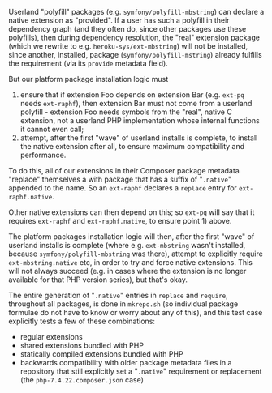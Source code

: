 Userland "polyfill" packages (e.g. `symfony/polyfill-mbstring`) can declare a native extension as "provided". If a user has such a polyfill in their dependency graph (and they often do, since other packages use these polyfills), then during dependency resolution, the "real" extension package (which we rewrite to e.g. `heroku-sys/ext-mbstring`) will not be installed, since another, installed, package (`symfony/polyfill-mstring`) already fulfills the requirement (via its `provide` metadata field).

But our platform package installation logic must

1. ensure that if extension Foo depends on extension Bar (e.g. `ext-pq` needs `ext-raphf`), then extension Bar must not come from a userland polyfill - extension Foo needs symbols from the "real", native C extension, not a userland PHP implementation whose internal functions it cannot even call;
2. attempt, after the first "wave" of userland installs is complete, to install the native extension after all, to ensure maximum compatibility and performance.

To do this, all of our extensions in their Composer package metadata "replace" themselves a with package that has a suffix of "`.native`" appended to the name. So an `ext-raphf` declares a `replace` entry for `ext-raphf.native`.

Other native extensions can then depend on this; so `ext-pq` will say that it requires `ext-raphf` and `ext-raphf.native`, to ensure point 1) above.

The platform packages installation logic will then, after the first "wave" of userland installs is complete (where e.g. `ext-mbstring` wasn't installed, because `symfony/polyfill-mbstring` was there), attempt to explicitly require `ext-mbstring.native` etc, in order to try and force native extensions. This will not always succeed (e.g. in cases where the extension is no longer available for that PHP version series), but that's okay.

The entire generation of "`.native`" entries in `replace` and `require`, throughout all packages, is done in `mkrepo.sh` (so individual package formulae do not have to know or worry about any of this), and this test case explicitly tests a few of these combinations:

- regular extensions
- shared extensions bundled with PHP
- statically compiled extensions bundled with PHP
- backwards compatibility with older package metadata files in a repository that still explicitly set a "`.native`" requirement or replacement (the `php-7.4.22.composer.json` case)
